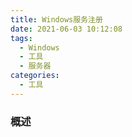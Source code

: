 ```yaml
---
title: Windows服务注册
date: 2021-06-03 10:12:08
tags:
  - Windows
  - 工具
  - 服务器
categories:
  - 工具
---
```


### 概述

